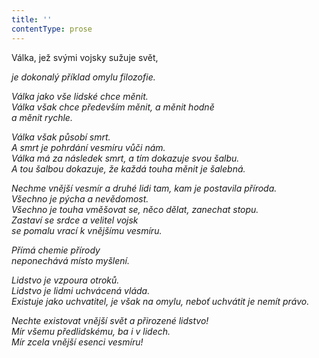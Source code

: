 ```yaml
---
title: ''
contentType: prose
---
```


<section>

Válka, jež svými vojsky sužuje svět,

_je dokonalý příklad omylu filozofie._

</section>

<section>

_Válka jako vše lidské chce měnit.  
Válka však chce především měnit, a měnit hodně  
a měnit rychle._

</section>

<section>

_Válka však působí smrt.  
A smrt je pohrdání vesmíru vůči nám.  
Válka má za následek smrt, a tím dokazuje svou šalbu.  
A tou šalbou dokazuje, že každá touha měnit je šalebná._

</section>

<section>

_Nechme vnější vesmír a druhé lidi tam, kam je postavila příroda.  
Všechno je pýcha a nevědomost.  
Všechno je touha vměšovat se, něco dělat, zanechat stopu.  
Zastaví se srdce a velitel vojsk  
se pomalu vrací k vnějšímu vesmíru._

</section>

<section>

_Přímá chemie přírody  
neponechává místo myšlení._

</section>

<section>

_Lidstvo je vzpoura otroků.  
Lidstvo je lidmi uchvácená vláda.  
Existuje jako uchvatitel, je však na omylu, neboť uchvátit je nemít právo._

</section>

<section>

_Nechte existovat vnější svět a přirozené lidstvo!  
Mír všemu předlidskému, ba i v lidech.  
Mír zcela vnější esenci vesmíru!_

</section>
